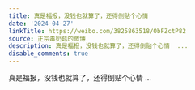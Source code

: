 ```yaml
---
title: 真是福报，没钱也就算了，还得倒贴个心情
date: '2024-04-27'
linkTitle: https://weibo.com/3825863518/ObFZctP82
source: 正宗毒奶菇的微博
description: 真是福报，没钱也就算了，还得倒贴个心情  ...
disable_comments: true
---
```

真是福报，没钱也就算了，还得倒贴个心情  ...